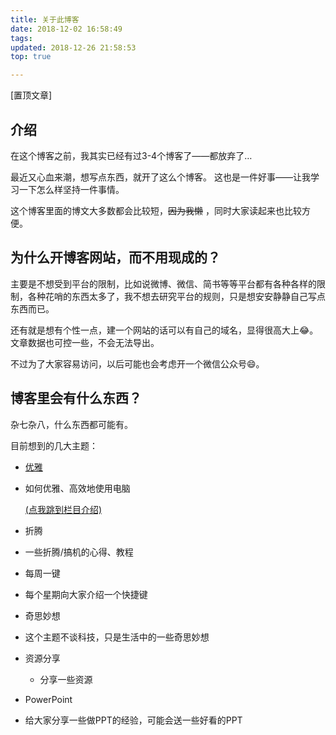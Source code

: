 ```yaml
---
title: 关于此博客
date: 2018-12-02 16:58:49
tags:
updated: 2018-12-26 21:58:53
top: true

---
```


[置顶文章]

## 介绍

在这个博客之前，我其实已经有过3-4个博客了——都放弃了…

最近又心血来潮，想写点东西，就开了这么个博客。
这也是一件好事——让我学习一下怎么样坚持一件事情。

这个博客里面的博文大多数都会比较短，~~因为我懒~~ ，同时大家读起来也比较方便。

<!--more-->


## 为什么开博客网站，而不用现成的？
主要是不想受到平台的限制，比如说微博、微信、简书等等平台都有各种各样的限制，各种花哨的东西太多了，我不想去研究平台的规则，只是想安安静静自己写点东西而已。

还有就是想有个性一点，建一个网站的话可以有自己的域名，显得很高大上😂。文章数据也可控一些，不会无法导出。

不过为了大家容易访问，以后可能也会考虑开一个微信公众号😄。


## 博客里会有什么东西？
杂七杂八，什么东西都可能有。

目前想到的几大主题：
 * [优雅](https://www.jessexu.me/categories/%E4%BC%98%E9%9B%85/)

  * 如何优雅、高效地使用电脑 

    [(点我跳到栏目介绍)](https://www.jessexu.me/2018/12/02/%E5%85%B3%E4%BA%8E%E4%BC%98%E9%9B%85%E6%A0%8F%E7%9B%AE/)
 * 折腾

  * 一些折腾/搞机的心得、教程
 * 每周一键

  * 每个星期向大家介绍一个快捷键
 * 奇思妙想

  * 这个主题不谈科技，只是生活中的一些奇思妙想
 * 资源分享

    * 分享一些资源
 * PowerPoint

  * 给大家分享一些做PPT的经验，可能会送一些好看的PPT

